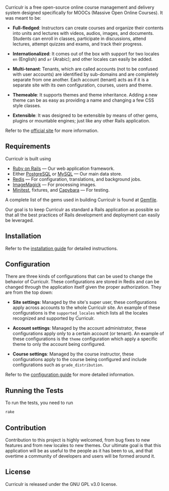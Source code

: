 Curriculr is a free open-source online course management and delivery system designed specifically for MOOCs (Massive Open Online Courses). It was meant to be:

- **Full-fledged**: Instructors can create courses and organize their contents into units and lectures with videos, audios, images, and documents. Students can enroll in classes, participate in discussions, attend lectures, attempt quizzes and exams, and track their progress.

- **Internationalized**: It comes out of the box with support for two locales `en` (English) and `ar` (Arabic); and other locales can easily be added.

- **Multi-tenant**: Tenants, which are called accounts (not to be confused with user accounts) are identified by sub-domains and are completely separate from one another. Each account (tenant) acts as if it is a separate site with its own configuration, courses, users and theme.

- **Themeable**: It supports themes and theme inheritance. Adding a new theme can be as easy as providing a name and changing a few CSS style classes.

- **Extensible**: It was designed to be extensible by means of other gems, plugins or mountable engines; just like any other Rails application.

Refer to the [official site](http://www.curriculr.org) for more information.

## Requirements
Curriculr is built using

- [Ruby on Rails](http://rubyonrails.org/) &mdash; Our web application framework.
- Either [PostgreSQL](http://www.postgresql.org/) or [MySQL](http://www.mysql.com) &mdash; Our main data store.
- [Redis](http://redis.io/) &mdash; For configuration, translations, and background jobs.
- [ImageMagick](http://www.imagemagick.org) &mdash; For processing images.
- [Minitest](https://github.com/seattlerb/minitest), fixtures, and [Capybara](https://github.com/jnicklas/capybara) &mdash; For testing.

A complete list of the gems used in building Curriculr is found at [Gemfile](https://github.com/curriculr/curriculr/blob/master/Gemfile).

Our goal is to keep Curriculr as standard a Rails application as possible so that all the best practices of Rails development and deployment can easily be leveraged.

## Installation
Refer to the [installation guide](http://www.curriculr.org/docs/installation.html) for detailed instructions.

## Configuration
There are three kinds of configurations that can be used to change the behavior of Curriculr. These configurations are stored in Redis and can be changed through the application itself given the proper authorization. They are from the top down:

- **Site settings**: Managed by the site's super user, these configurations apply across accounts to the whole Curriculr site. An example of these configurations is the `supported_locales` which lists all the locales recognized and supported by Curriculr. 

- **Account settings**: Managed by the account administrator, these configurations apply only to a certain account (or tenant). An example of these configurations is the `theme` configuration which apply a specific theme to only the account being configured.

- **Course settings**: Managed by the course instructor, these configurations apply to the course being configured and include configurations such as `grade_distribution`.

Refer to the [configuration guide](http://www.curriculr.org/docs/configuration.html) for more detailed information.

## Running the Tests
To run the tests, you need to run

```sh
rake 
```

## Contribution 
Contribution to this project is highly welcomed, from bug fixes to new features and from new locales to new themes. Our ultimate goal is that this application will be as useful to the people as it has been to us, and that overtime a community of developers and users will be formed around it. 

## License 
Curriculr is released under the GNU GPL v3.0 license.

